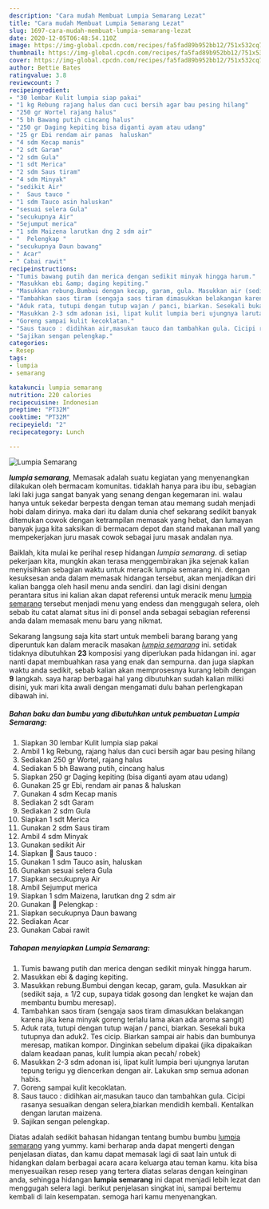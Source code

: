 ```yaml
---
description: "Cara mudah Membuat Lumpia Semarang Lezat"
title: "Cara mudah Membuat Lumpia Semarang Lezat"
slug: 1697-cara-mudah-membuat-lumpia-semarang-lezat
date: 2020-12-05T06:48:54.110Z
image: https://img-global.cpcdn.com/recipes/fa5fad89b952bb12/751x532cq70/lumpia-semarang-foto-resep-utama.jpg
thumbnail: https://img-global.cpcdn.com/recipes/fa5fad89b952bb12/751x532cq70/lumpia-semarang-foto-resep-utama.jpg
cover: https://img-global.cpcdn.com/recipes/fa5fad89b952bb12/751x532cq70/lumpia-semarang-foto-resep-utama.jpg
author: Bettie Bates
ratingvalue: 3.8
reviewcount: 7
recipeingredient:
- "30 lembar Kulit lumpia siap pakai"
- "1 kg Rebung rajang halus dan cuci bersih agar bau pesing hilang"
- "250 gr Wortel rajang halus"
- "5 bh Bawang putih cincang halus"
- "250 gr Daging kepiting bisa diganti ayam atau udang"
- "25 gr Ebi rendam air panas  haluskan"
- "4 sdm Kecap manis"
- "2 sdt Garam"
- "2 sdm Gula"
- "1 sdt Merica"
- "2 sdm Saus tiram"
- "4 sdm Minyak"
- "sedikit Air"
- "  Saus tauco "
- "1 sdm Tauco asin haluskan"
- "sesuai selera Gula"
- "secukupnya Air"
- "Sejumput merica"
- "1 sdm Maizena larutkan dng 2 sdm air"
- "  Pelengkap "
- "secukupnya Daun bawang"
- " Acar"
- " Cabai rawit"
recipeinstructions:
- "Tumis bawang putih dan merica dengan sedikit minyak hingga harum."
- "Masukkan ebi &amp; daging kepiting."
- "Masukkan rebung.Bumbui dengan kecap, garam, gula. Masukkan air (sedikit saja, ± 1/2 cup, supaya tidak gosong dan lengket ke wajan dan membantu bumbu meresap)."
- "Tambahkan saos tiram (sengaja saos tiram dimasukkan belakangan karena jika kena minyak goreng terlalu lama akan ada aroma sangit)"
- "Aduk rata, tutupi dengan tutup wajan / panci, biarkan. Sesekali buka tutupnya dan aduk2. Tes cicip. Biarkan sampai air habis dan bumbunya meresap, matikan kompor. Dinginkan sebelum dipakai (jika dipakaikan dalam keadaan panas, kulit lumpia akan pecah/ robek)"
- "Masukkan 2-3 sdm adonan isi, lipat kulit lumpia beri ujungnya larutan tepung terigu yg diencerkan dengan air. Lakukan smp semua adonan habis."
- "Goreng sampai kulit kecoklatan."
- "Saus tauco : didihkan air,masukan tauco dan tambahkan gula. Cicipi rasanya sesuaikan dengan selera,biarkan mendidih kembali. Kentalkan dengan larutan maizena."
- "Sajikan sengan pelengkap."
categories:
- Resep
tags:
- lumpia
- semarang

katakunci: lumpia semarang 
nutrition: 220 calories
recipecuisine: Indonesian
preptime: "PT32M"
cooktime: "PT32M"
recipeyield: "2"
recipecategory: Lunch

---
```



![Lumpia Semarang](https://img-global.cpcdn.com/recipes/fa5fad89b952bb12/751x532cq70/lumpia-semarang-foto-resep-utama.jpg)

<b><i>lumpia semarang</i></b>, Memasak adalah suatu kegiatan yang menyenangkan dilakukan oleh bermacam komunitas. tidaklah hanya para ibu ibu, sebagian laki laki juga sangat banyak yang senang dengan kegemaran ini. walau hanya untuk sekedar berpesta dengan teman atau memang sudah menjadi hobi dalam dirinya. maka dari itu dalam dunia chef sekarang sedikit banyak ditemukan cowok dengan ketrampilan memasak yang hebat, dan lumayan banyak juga kita saksikan di bermacam depot dan stand makanan mall yang mempekerjakan juru masak cowok sebagai juru masak andalan nya.



Baiklah, kita mulai ke perihal resep hidangan <i>lumpia semarang</i>. di setiap pekerjaan kita, mungkin akan terasa menggembirakan jika sejenak kalian menyisihkan sebagian waktu untuk meracik lumpia semarang ini. dengan kesuksesan anda dalam memasak hidangan tersebut, akan menjadikan diri kalian bangga oleh hasil menu anda sendiri. dan lagi disini dengan perantara situs ini kalian akan dapat referensi untuk meracik menu <u>lumpia semarang</u> tersebut menjadi menu yang endess dan menggugah selera, oleh sebab itu catat alamat situs ini di ponsel anda sebagai sebagian referensi anda dalam memasak menu baru yang nikmat.


Sekarang langsung saja kita start untuk membeli barang barang yang diperuntuk kan dalam meracik masakan <u><i>lumpia semarang</i></u> ini. setidak tidaknya dibutuhkan <b>23</b> komposisi yang diperlukan pada hidangan ini. agar nanti dapat membuahkan rasa yang enak dan sempurna. dan juga siapkan waktu anda sedikit, sebab kalian akan memprosesnya kurang lebih dengan <b>9</b> langkah. saya harap berbagai hal yang dibutuhkan sudah kalian miliki disini, yuk mari kita awali dengan mengamati dulu bahan perlengkapan dibawah ini.

<!--inarticleads1-->

##### Bahan baku dan bumbu yang dibutuhkan untuk pembuatan Lumpia Semarang:

1. Siapkan 30 lembar Kulit lumpia siap pakai
1. Ambil 1 kg Rebung, rajang halus dan cuci bersih agar bau pesing hilang
1. Sediakan 250 gr Wortel, rajang halus
1. Sediakan 5 bh Bawang putih, cincang halus
1. Siapkan 250 gr Daging kepiting (bisa diganti ayam atau udang)
1. Gunakan 25 gr Ebi, rendam air panas &amp; haluskan
1. Gunakan 4 sdm Kecap manis
1. Sediakan 2 sdt Garam
1. Sediakan 2 sdm Gula
1. Siapkan 1 sdt Merica
1. Gunakan 2 sdm Saus tiram
1. Ambil 4 sdm Minyak
1. Gunakan sedikit Air
1. Siapkan  🍉 Saus tauco :
1. Gunakan 1 sdm Tauco asin, haluskan
1. Gunakan sesuai selera Gula
1. Siapkan secukupnya Air
1. Ambil Sejumput merica
1. Siapkan 1 sdm Maizena, larutkan dng 2 sdm air
1. Gunakan  🍓 Pelengkap :
1. Siapkan secukupnya Daun bawang
1. Sediakan  Acar
1. Gunakan  Cabai rawit




<!--inarticleads2-->

##### Tahapan menyiapkan Lumpia Semarang:

1. Tumis bawang putih dan merica dengan sedikit minyak hingga harum.
1. Masukkan ebi &amp; daging kepiting.
1. Masukkan rebung.Bumbui dengan kecap, garam, gula. Masukkan air (sedikit saja, ± 1/2 cup, supaya tidak gosong dan lengket ke wajan dan membantu bumbu meresap).
1. Tambahkan saos tiram (sengaja saos tiram dimasukkan belakangan karena jika kena minyak goreng terlalu lama akan ada aroma sangit)
1. Aduk rata, tutupi dengan tutup wajan / panci, biarkan. Sesekali buka tutupnya dan aduk2. Tes cicip. Biarkan sampai air habis dan bumbunya meresap, matikan kompor. Dinginkan sebelum dipakai (jika dipakaikan dalam keadaan panas, kulit lumpia akan pecah/ robek)
1. Masukkan 2-3 sdm adonan isi, lipat kulit lumpia beri ujungnya larutan tepung terigu yg diencerkan dengan air. Lakukan smp semua adonan habis.
1. Goreng sampai kulit kecoklatan.
1. Saus tauco : didihkan air,masukan tauco dan tambahkan gula. Cicipi rasanya sesuaikan dengan selera,biarkan mendidih kembali. Kentalkan dengan larutan maizena.
1. Sajikan sengan pelengkap.




Diatas adalah sedikit bahasan hidangan tentang bumbu bumbu <u>lumpia semarang</u> yang yummy. kami berharap anda dapat mengerti dengan penjelasan diatas, dan kamu dapat memasak lagi di saat lain untuk di hidangkan dalam berbagai acara acara keluarga atau teman kamu. kita bisa menyesuaikan resep resep yang tertera diatas selaras dengan keinginan anda, sehingga hidangan <b>lumpia semarang</b> ini dapat menjadi lebih lezat dan menggugah selera lagi. berikut penjelasan singkat ini, sampai bertemu kembali di lain kesempatan. semoga hari kamu menyenangkan.
